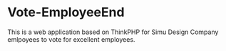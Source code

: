 # Vote-EmployeeEnd
This is a web application based on ThinkPHP for Simu Design Company emlpoyees to vote for excellent employees.
